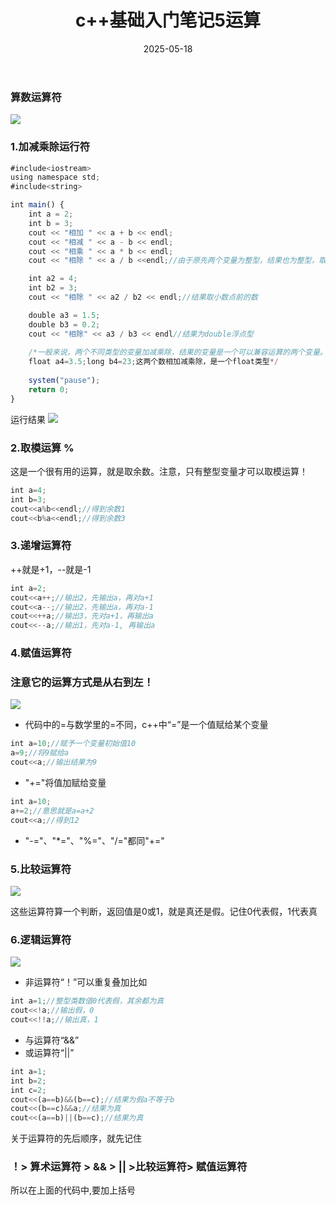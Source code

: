 ﻿---
title: c++基础入门笔记5运算
tags: c++
date: 2025-05-18
draft: true

---
### 算数运算符 ###
![](https://i-blog.csdnimg.cn/blog_migrate/30d0c05a13a07158df3b585f5ff96f99.png)
### 1.加减乘除运行符

```js
#include<iostream>
using namespace std;
#include<string>

int main() {
	int a = 2;
	int b = 3;
	cout << "相加 " << a + b << endl;
	cout << "相减 " << a - b << endl;
	cout << "相乘 " << a * b << endl;
	cout << "相除 " << a / b <<endl;//由于原先两个变量为整型，结果也为整型，取小数点前的数

	int a2 = 4;
	int b2 = 3;
	cout << "相除 " << a2 / b2 << endl;//结果取小数点前的数

	double a3 = 1.5;
	double b3 = 0.2;
	cout << "相除" << a3 / b3 << endl//结果为double浮点型
	
	/*一般来说，两个不同类型的变量加减乘除，结果的变量是一个可以兼容运算的两个变量。*/
	float a4=3.5;long b4=23;这两个数相加减乘除，是一个float类型*/
	
	system("pause");
	return 0;
}  
```
运行结果
![](https://i-blog.csdnimg.cn/blog_migrate/a041ce5c9a3b10715125e81fcbf3fb79.png)

### 2.取模运算 %

这是一个很有用的运算，就是取余数。注意，只有整型变量才可以取模运算！
```js
int a=4;
int b=3;
cout<<a%b<<endl;//得到余数1
cout<<b%a<<endl;//得到余数3
```

### 3.递增运算符

++就是+1，--就是-1
```js
int a=2;
cout<<a++;//输出2，先输出a，再对a+1
cout<<a--;//输出2，先输出a，再对a-1
cout<<++a;//输出3，先对a+1，再输出a
cout<<--a;//输出1，先对a-1, 再输出a
```

### 4.赋值运算符

### 注意它的运算方式是从右到左！ ###

![](https://i-blog.csdnimg.cn/blog_migrate/7b400d5096531e878655da0028b2dcc5.png)
- 代码中的=与数学里的=不同，c++中“=”是一个值赋给某个变量
```js
int a=10;//赋予一个变量初始值10
a=9;//将9赋给a
cout<<a;//输出结果为9
```
- "+="将值加赋给变量
```js
int a=10;
a+=2;//意思就是a=a+2
cout<<a;//得到12
```
- "-="、"*="、"%="、"/="都同"+="

### 5.比较运算符

![](https://i-blog.csdnimg.cn/blog_migrate/83ee5b82542ba54a847addce65e3e45e.png)


这些运算符算一个判断，返回值是0或1，就是真还是假。记住0代表假，1代表真

### 6.逻辑运算符


![](https://i-blog.csdnimg.cn/blog_migrate/81f2040ed6ec3d475c07bf472ab5ac94.png)
- 非运算符“！”可以重复叠加比如
```js
int a=1;//整型类数值0代表假，其余都为真
cout<<!a;//输出假，0
cout<<!!a;//输出真，1
```
- 与运算符“&&”
- 或运算符“||”
```js
int a=1;
int b=2;
int c=2;
cout<<(a==b)&&(b==c);//结果为假a不等于b
cout<<(b==c)&&a;//结果为真
cout<<(a==b)||(b==c);//结果为真
```


关于运算符的先后顺序，就先记住
### ！> 算术运算符 > && > || >比较运算符> 赋值运算符
所以在上面的代码中,要加上括号
